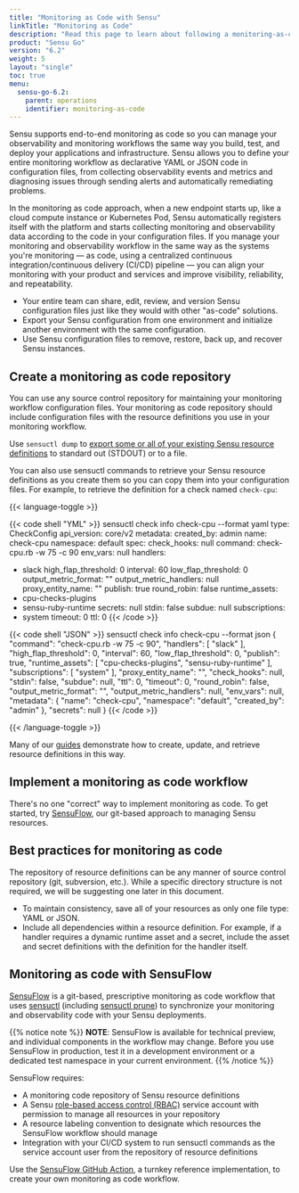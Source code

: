 ```yaml
---
title: "Monitoring as Code with Sensu"
linkTitle: "Monitoring as Code"
description: "Read this page to learn about following a monitoring-as-code approach with Sensu."
product: "Sensu Go"
version: "6.2"
weight: 5
layout: "single"
toc: true
menu:
  sensu-go-6.2:
    parent: operations
    identifier: monitoring-as-code
---
```


Sensu supports end-to-end monitoring as code so you can manage your observability and monitoring workflows the same way you build, test, and deploy your applications and infrastructure.
Sensu allows you to define your entire monitoring workflow as declarative YAML or JSON code in configuration files, from collecting observability events and metrics and diagnosing issues through sending alerts and automatically remediating problems.

In the monitoring as code approach, when a new endpoint starts up, like a cloud compute instance or Kubernetes Pod, Sensu automatically registers itself with the platform and starts collecting monitoring and observability data according to the code in your configuration files.
If you manage your monitoring and observability workflow in the same way as the systems you're monitoring &mdash; as code, using a centralized continuous integration/continuous delivery (CI/CD) pipeline &mdash; you can align your monitoring with your product and services and improve visibility, reliability, and repeatability.

- Your entire team can share, edit, review, and version Sensu configuration files just like they would with other "as-code" solutions.
- Export your Sensu configuration from one environment and initialize another environment with the same configuration.
- Use Sensu configuration files to remove, restore, back up, and recover Sensu instances.

## Create a monitoring as code repository

You can use any source control repository for maintaining your monitoring workflow configuration files.
Your monitoring as code repository should include configuration files with the resource definitions you use in your monitoring workflow.

Use `sensuctl dump` to [export some or all of your existing Sensu resource definitions][7] to standard out (STDOUT) or to a file.

You can also use sensuctl commands to retrieve your Sensu resource definitions as you create them so you can copy them into your configuration files.
For example, to retrieve the definition for a check named `check-cpu`:

{{< language-toggle >}}

{{< code shell "YML" >}}
sensuctl check info check-cpu --format yaml
type: CheckConfig
api_version: core/v2
metadata:
  created_by: admin
  name: check-cpu
  namespace: default
spec:
  check_hooks: null
  command: check-cpu.rb -w 75 -c 90
  env_vars: null
  handlers:
  - slack
  high_flap_threshold: 0
  interval: 60
  low_flap_threshold: 0
  output_metric_format: ""
  output_metric_handlers: null
  proxy_entity_name: ""
  publish: true
  round_robin: false
  runtime_assets:
  - cpu-checks-plugins
  - sensu-ruby-runtime
  secrets: null
  stdin: false
  subdue: null
  subscriptions:
  - system
  timeout: 0
  ttl: 0
{{< /code >}}

{{< code shell "JSON" >}}
sensuctl check info check-cpu --format json
{
  "command": "check-cpu.rb -w 75 -c 90",
  "handlers": [
    "slack"
  ],
  "high_flap_threshold": 0,
  "interval": 60,
  "low_flap_threshold": 0,
  "publish": true,
  "runtime_assets": [
    "cpu-checks-plugins",
    "sensu-ruby-runtime"
  ],
  "subscriptions": [
    "system"
  ],
  "proxy_entity_name": "",
  "check_hooks": null,
  "stdin": false,
  "subdue": null,
  "ttl": 0,
  "timeout": 0,
  "round_robin": false,
  "output_metric_format": "",
  "output_metric_handlers": null,
  "env_vars": null,
  "metadata": {
    "name": "check-cpu",
    "namespace": "default",
    "created_by": "admin"
  },
  "secrets": null
}
{{< /code >}}

{{< /language-toggle >}}

Many of our [guides][6] demonstrate how to create, update, and retrieve resource definitions in this way.

## Implement a monitoring as code workflow

There's no one "correct" way to implement monitoring as code.
To get started, try [SensuFlow][5], our git-based approach to managing Sensu resources.

## Best practices for monitoring as code

The repository of resource definitions can be any manner of source control repository (git, subversion, etc.). While a specific directory structure is not required, we will be suggesting one later in this document.

- To maintain consistency, save all of your resources as only one file type: YAML or JSON.
- Include all dependencies within a resource definition.
For example, if a handler requires a dynamic runtime asset and a secret, include the asset and secret definitions with the definition for the handler itself.

## Monitoring as code with SensuFlow

[SensuFlow][5] is a git-based, prescriptive monitoring as code workflow that uses [sensuctl][2] (including [sensuctl prune][3]) to synchronize your monitoring and observability code with your Sensu deployments.

{{% notice note %}}
**NOTE**: SensuFlow is available for technical preview, and individual components in the workflow may change.
Before you use SensuFlow in production, test it in a development environment or a dedicated test namespace in your current environment.
{{% /notice %}}

SensuFlow requires:

- A monitoring code repository of Sensu resource definitions
- A Sensu [role-based access control (RBAC)][4] service account with permission to manage all resources in your repository
- A resource labeling convention to designate which resources the SensuFlow workflow should manage
- Integration with your CI/CD system to run sensuctl commands as the service account user from the repository of resource definitions

Use the [SensuFlow GitHub Action][1], a turnkey reference implementation, to create your own monitoring as code workflow.


[1]: https://github.com/sensu/sensu-flow
[2]: ../../sensuctl/
[3]: ../../sensuctl/create-manage-resources/#sensuctl-prune
[4]: ../control-access/rbac/
[5]: #monitoring-as-code-with-sensuflow
[6]: ../../guides/
[7]: ../../sensuctl/back-up-recover/
